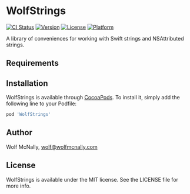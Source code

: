 # WolfStrings

[![CI Status](https://img.shields.io/travis/wolfmcnally/WolfStrings.svg?style=flat)](https://travis-ci.org/wolfmcnally/WolfStrings)
[![Version](https://img.shields.io/cocoapods/v/WolfStrings.svg?style=flat)](https://cocoapods.org/pods/WolfStrings)
[![License](https://img.shields.io/cocoapods/l/WolfStrings.svg?style=flat)](https://cocoapods.org/pods/WolfStrings)
[![Platform](https://img.shields.io/cocoapods/p/WolfStrings.svg?style=flat)](https://cocoapods.org/pods/WolfStrings)

A library of conveniences for working with Swift strings and NSAttributed strings.

## Requirements

## Installation

WolfStrings is available through [CocoaPods](https://cocoapods.org). To install
it, simply add the following line to your Podfile:

```ruby
pod 'WolfStrings'
```

## Author

Wolf McNally, wolf@wolfmcnally.com

## License

WolfStrings is available under the MIT license. See the LICENSE file for more info.
